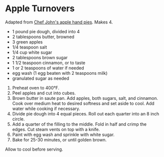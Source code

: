# Apple Turnovers

Adapted from [Chef John's apple hand pies](http://foodwishes.blogspot.com/2013/03/apple-hand-pies-crimping-is-easy.html). Makes 4.

- 1 pound pie dough, divided into 4
- 2 tablespoons butter, browned
- 3 green apples
- 1/4 teaspoon salt
- 1/4 cup white sugar
- 2 tablespoons brown sugar
- 1 1/2 teaspoon cinnamon, or to taste
- 1 or 2 teaspoons of water if needed
- egg wash (1 egg beaten with 2 teaspoons milk)
- granulated sugar as needed

1. Preheat oven to 400&deg;F.
2. Peel apples and cut into cubes.
3. Brown butter in saute pan. Add apples, both sugars, salt, and cinnamon. Cook over medium heat to desired softness and set aside to cool. Add water while cooking if necessary.
4. Divide pie dough into 4 equal pieces. Roll out each quarter into an 8 inch circle.
5. Add a quarter of the filling to the middle. Fold in half and crimp the edges. Cut steam vents on top with a knife.
6. Paint with egg wash and sprinkle with white sugar.
7. Bake for 25-30 minutes, or until golden brown.

Allow to cool before serving.
